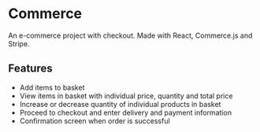 # Commerce

An e-commerce project with checkout. Made with React, Commerce.js and Stripe.

## Features

<ul>
  <li>Add items to basket</li>
  <li>View items in basket with individual price, quantity and total price</li>
  <li>Increase or decrease quantity of individual products in basket</li>
  <li>Proceed to checkout and enter delivery and payment information</li>
  <li>Confirmation screen when order is successful</li>
</ul>
